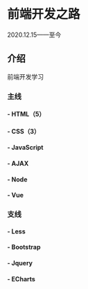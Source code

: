 # 前端开发之路
2020.12.15——至今


## 介绍
前端开发学习


### 主线

#### - HTML（5）

#### - CSS（3）
  
#### - JavaScript

#### - AJAX

#### - Node

#### - Vue


### 支线

#### - Less

#### - Bootstrap

#### - Jquery

#### - ECharts
